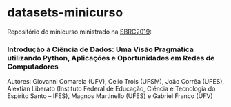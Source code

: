 # datasets-minicurso

Repositório do minicurso ministrado na [SBRC2019](http://sbrc2019.sbc.org.br/minicursos-aceitos-2/):  

### Introdução à Ciência de Dados: Uma Visão Pragmática utilizando Python, Aplicações e Oportunidades em Redes de Computadores  
Autores: Giovanni Comarela (UFV), Celio Trois (UFSM), João Corrêa (UFES), Alextian Liberato (Instituto Federal de Educação, Ciência e Tecnologia do Espírito Santo – IFES), Magnos Martinello (UFES) e Gabriel Franco (UFV)
